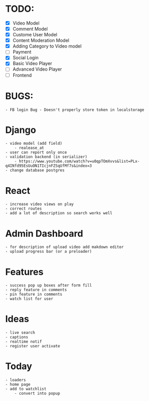 # TODO:
* [x] Video Model
* [x] Comment Model
* [x] Custome User Model
* [x] Content Moderation Model 
* [x] Adding Category to Video model
* [ ] Payment
* [x] Social Login
* [x] Basic Video Player
* [ ] Advanced Video Player
* [ ] Frontend

# BUGS:
	- FB login Bug - Doesn't properly store token in localstorage

# Django
    - video model (add field)
        - realease_at
    - user can report only once
    - validation backend (in serializer)
        - https://www.youtube.com/watch?v=u0qpTOmXvvs&list=PLx-q4INfd95EsUuON1TIcjnFZSqUfMf7s&index=3
    - change database postgres

# React
    - increase video views on play
    - correct routes 
    - add a lot of description so search works well

# Admin Dashboard
    - for description of upload video add makdown editor 
    - upload progress bar (or a preloader)


# Features 
    - success pop up boxes after form fill
    - reply feature in comments
    - pin feature in comments 
    - watch list for user   

# Ideas 
    - live search
    - captions
    - realtime notif 
    - register user activate


# Today
    - loaders
    - home page 
    - add to watchlist
        - convert into popup 